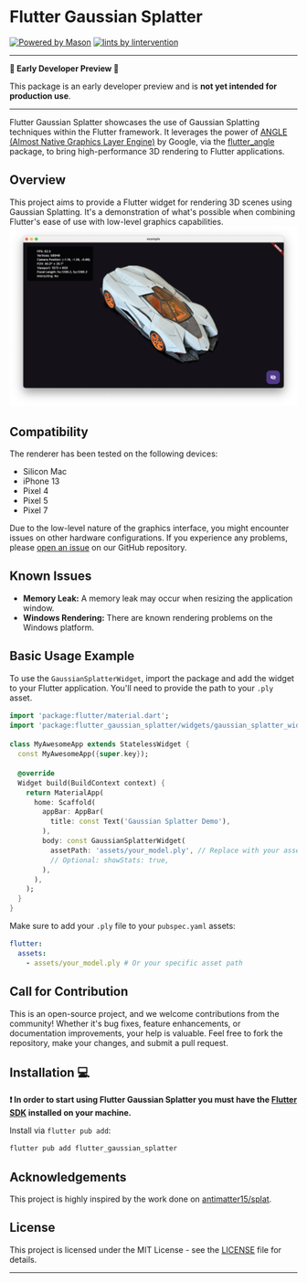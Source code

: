 # Flutter Gaussian Splatter

[![Powered by Mason][mason_badge]][mason_link]
[![lints by lintervention][lintervention_badge]][lintervention_link]

---

**🚧 Early Developer Preview 🚧**

This package is an early developer preview and is **not yet intended for production use**.

---

Flutter Gaussian Splatter showcases the use of Gaussian Splatting techniques within the Flutter framework. It leverages the power of [ANGLE (Almost Native Graphics Layer Engine)][angle_link] by Google, via the [flutter_angle][flutter_angle_link] package, to bring high-performance 3D rendering to Flutter applications.

## Overview

This project aims to provide a Flutter widget for rendering 3D scenes using Gaussian Splatting. It's a demonstration of what's possible when combining Flutter's ease of use with low-level graphics capabilities.
![Toycar rendered with Flutter Gaussian Splatter](doc/toycar.png)

## Compatibility

The renderer has been tested on the following devices:
*   Silicon Mac
*   iPhone 13
*   Pixel 4
*   Pixel 5
*   Pixel 7

Due to the low-level nature of the graphics interface, you might encounter issues on other hardware configurations. If you experience any problems, please [open an issue][new_issue_link] on our GitHub repository.

## Known Issues

*   **Memory Leak:** A memory leak may occur when resizing the application window.
*   **Windows Rendering:** There are known rendering problems on the Windows platform.

## Basic Usage Example

To use the `GaussianSplatterWidget`, import the package and add the widget to your Flutter application. You'll need to provide the path to your `.ply` asset.

```dart
import 'package:flutter/material.dart';
import 'package:flutter_gaussian_splatter/widgets/gaussian_splatter_widget.dart';

class MyAwesomeApp extends StatelessWidget {
  const MyAwesomeApp({super.key});

  @override
  Widget build(BuildContext context) {
    return MaterialApp(
      home: Scaffold(
        appBar: AppBar(
          title: const Text('Gaussian Splatter Demo'),
        ),
        body: const GaussianSplatterWidget(
          assetPath: 'assets/your_model.ply', // Replace with your asset path
          // Optional: showStats: true,
        ),
      ),
    );
  }
}
```

Make sure to add your `.ply` file to your `pubspec.yaml` assets:
```yaml
flutter:
  assets:
    - assets/your_model.ply # Or your specific asset path
```

## Call for Contribution

This is an open-source project, and we welcome contributions from the community! Whether it's bug fixes, feature enhancements, or documentation improvements, your help is valuable. Feel free to fork the repository, make your changes, and submit a pull request.

## Installation 💻

**❗ In order to start using Flutter Gaussian Splatter you must have the [Flutter SDK][flutter_install_link] installed on your machine.**

Install via `flutter pub add`:

```sh
flutter pub add flutter_gaussian_splatter
```

## Acknowledgements

This project is highly inspired by the work done on [antimatter15/splat](https://github.com/antimatter15/splat).

## License

This project is licensed under the MIT License - see the [LICENSE](LICENSE) file for details.

---

[mason_link]: https://github.com/felangel/mason
[mason_badge]: https://img.shields.io/endpoint?url=https%3A%2F%2Ftinyurl.com%2Fmason-badge
[lintervention_link]: https://github.com/whynotmake-it/lintervention
[lintervention_badge]: https://img.shields.io/badge/lints_by-lintervention-3A5A40
[flutter_install_link]: https://docs.flutter.dev/get-started/install
[angle_link]: https://github.com/google/angle
[flutter_angle_link]: https://github.com/Knightro63/flutter_angle/tree/main/flutter_angle
[new_issue_link]: https://github.com/toni-experience-software/flutter_gaussian_splatter/issues/new 
[github_actions_link]: https://docs.github.com/en/actions/learn-github-actions
